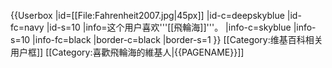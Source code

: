 {{Userbox
  |id=[[File:Fahrenheit2007.jpg|45px]]
  |id-c=deepskyblue
  |id-fc=navy
  |id-s=10
  |info=这个用户喜欢'''[[飛輪海]]'''。
  |info-c=skyblue
  |info-s=10
  |info-fc=black
  |border-c=black
  |border-s=1
}}
<noinclude>[[Category:维基百科相关用户框]]</noinclude>
[[Category:喜歡飛輪海的維基人|{{PAGENAME}}]]